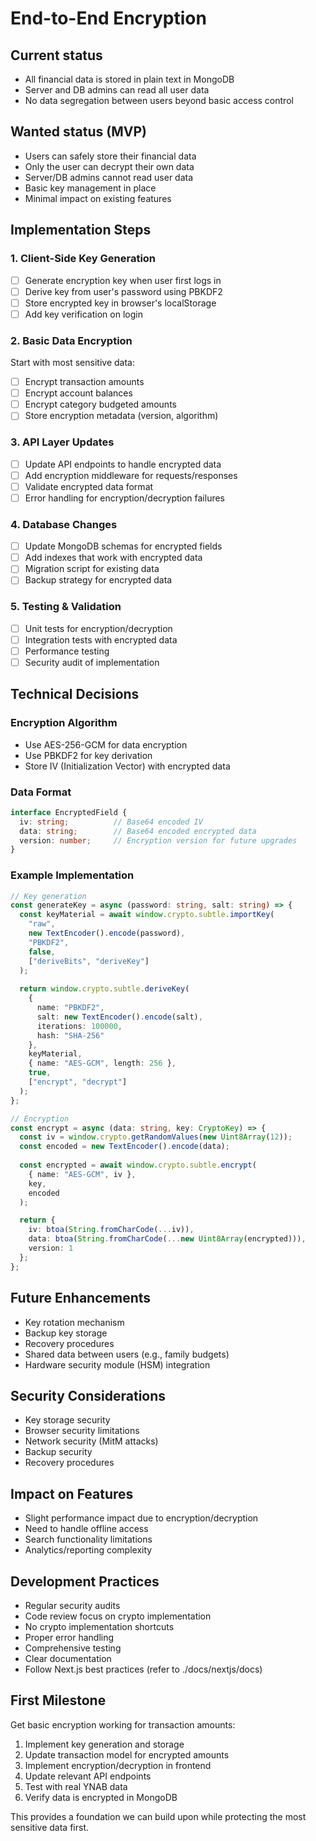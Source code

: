 # End-to-End Encryption

## Current status
- All financial data is stored in plain text in MongoDB
- Server and DB admins can read all user data
- No data segregation between users beyond basic access control

## Wanted status (MVP)
- Users can safely store their financial data
- Only the user can decrypt their own data
- Server/DB admins cannot read user data
- Basic key management in place
- Minimal impact on existing features

## Implementation Steps

### 1. Client-Side Key Generation
- [ ] Generate encryption key when user first logs in
- [ ] Derive key from user's password using PBKDF2
- [ ] Store encrypted key in browser's localStorage
- [ ] Add key verification on login

### 2. Basic Data Encryption
Start with most sensitive data:
- [ ] Encrypt transaction amounts
- [ ] Encrypt account balances
- [ ] Encrypt category budgeted amounts
- [ ] Store encryption metadata (version, algorithm)

### 3. API Layer Updates
- [ ] Update API endpoints to handle encrypted data
- [ ] Add encryption middleware for requests/responses
- [ ] Validate encrypted data format
- [ ] Error handling for encryption/decryption failures

### 4. Database Changes
- [ ] Update MongoDB schemas for encrypted fields
- [ ] Add indexes that work with encrypted data
- [ ] Migration script for existing data
- [ ] Backup strategy for encrypted data

### 5. Testing & Validation
- [ ] Unit tests for encryption/decryption
- [ ] Integration tests with encrypted data
- [ ] Performance testing
- [ ] Security audit of implementation

## Technical Decisions

### Encryption Algorithm
- Use AES-256-GCM for data encryption
- Use PBKDF2 for key derivation
- Store IV (Initialization Vector) with encrypted data

### Data Format
```typescript
interface EncryptedField {
  iv: string;          // Base64 encoded IV
  data: string;        // Base64 encoded encrypted data
  version: number;     // Encryption version for future upgrades
}
```

### Example Implementation
```typescript
// Key generation
const generateKey = async (password: string, salt: string) => {
  const keyMaterial = await window.crypto.subtle.importKey(
    "raw",
    new TextEncoder().encode(password),
    "PBKDF2",
    false,
    ["deriveBits", "deriveKey"]
  );
  
  return window.crypto.subtle.deriveKey(
    {
      name: "PBKDF2",
      salt: new TextEncoder().encode(salt),
      iterations: 100000,
      hash: "SHA-256"
    },
    keyMaterial,
    { name: "AES-GCM", length: 256 },
    true,
    ["encrypt", "decrypt"]
  );
};

// Encryption
const encrypt = async (data: string, key: CryptoKey) => {
  const iv = window.crypto.getRandomValues(new Uint8Array(12));
  const encoded = new TextEncoder().encode(data);
  
  const encrypted = await window.crypto.subtle.encrypt(
    { name: "AES-GCM", iv },
    key,
    encoded
  );

  return {
    iv: btoa(String.fromCharCode(...iv)),
    data: btoa(String.fromCharCode(...new Uint8Array(encrypted))),
    version: 1
  };
};
```

## Future Enhancements
- Key rotation mechanism
- Backup key storage
- Recovery procedures
- Shared data between users (e.g., family budgets)
- Hardware security module (HSM) integration

## Security Considerations
- Key storage security
- Browser security limitations
- Network security (MitM attacks)
- Backup security
- Recovery procedures

## Impact on Features
- Slight performance impact due to encryption/decryption
- Need to handle offline access
- Search functionality limitations
- Analytics/reporting complexity

## Development Practices
- Regular security audits
- Code review focus on crypto implementation
- No crypto implementation shortcuts
- Proper error handling
- Comprehensive testing
- Clear documentation
- Follow Next.js best practices (refer to ./docs/nextjs/docs)

## First Milestone
Get basic encryption working for transaction amounts:
1. Implement key generation and storage
2. Update transaction model for encrypted amounts
3. Implement encryption/decryption in frontend
4. Update relevant API endpoints
5. Test with real YNAB data
6. Verify data is encrypted in MongoDB

This provides a foundation we can build upon while protecting the most sensitive data first. 